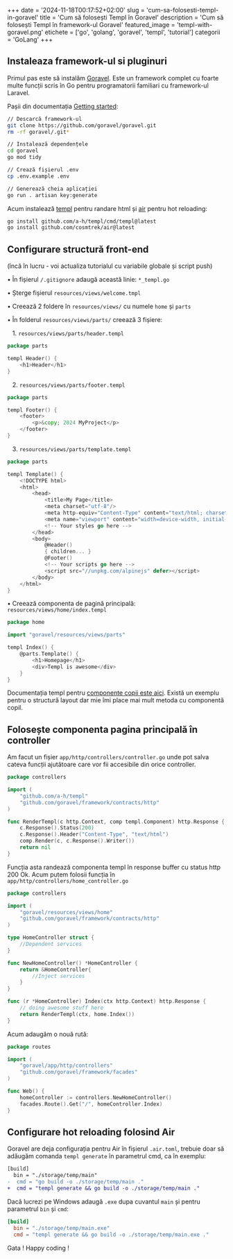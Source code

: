 +++
date = '2024-11-18T00:17:52+02:00'
slug = 'cum-sa-folosesti-templ-in-goravel'
title = 'Cum să folosești Templ în Goravel'
description = 'Cum să folosești Templ în framework-ul Goravel'
featured_image = 'templ-with-goravel.png'
etichete = ['go', 'golang', 'goravel', 'templ', 'tutorial']
categorii = 'GoLang'
+++


## Instaleaza framework-ul si pluginuri

Primul pas este să instalăm [Goravel](https://goravel.dev/). Este un framework complet cu foarte multe funcții scris în Go pentru programatorii familiari cu framework-ul Laravel.

Pașii din documentația [Getting started](https://github.com/goravel/docs/blob/master/getting-started/installation.md):
```bash
// Descarcă framework-ul
git clone https://github.com/goravel/goravel.git
rm -rf goravel/.git*

// Instalează dependențele
cd goravel
go mod tidy

// Crează fișierul .env
cp .env.example .env

// Generează cheia aplicației
go run . artisan key:generate
```

Acum instalează [templ](https://templ.guide/quick-start/installation) pentru randare html și [air](https://github.com/cosmtrek/air?tab=readme-ov-file#installation) pentru hot reloading:
```bash
go install github.com/a-h/templ/cmd/templ@latest
go install github.com/cosmtrek/air@latest
```

## Configurare structură front-end
(încă în lucru - voi actualiza tutorialul cu variabile globale și script push)

&bull; În fișierul `/.gitignore` adaugă această linie: `*_templ.go`

&bull; Șterge fișierul `resources/views/welcome.tmpl`

&bull; Creează 2 foldere în `resources/views/` cu numele `home` și `parts`

&bull; În folderul `resources/views/parts/` creează 3 fișiere:

&nbsp;&nbsp; 1. `resources/views/parts/header.templ`
```go
package parts

templ Header() {
	<h1>Header</h1>
}
```
&nbsp;&nbsp; 2. `resources/views/parts/footer.templ`
```go
package parts

templ Footer() {
	<footer>
		<p>&copy; 2024 MyProject</p>
	</footer>
}
```
&nbsp;&nbsp; 3. `resources/views/parts/template.templ`
```go
package parts

templ Template() {
	<!DOCTYPE html>
	<html>
		<head>
			<title>My Page</title>
			<meta charset="utf-8"/>
			<meta http-equiv="Content-Type" content="text/html; charset=utf-8"/>
			<meta name="viewport" content="width=device-width, initial-scale=1"/>
			<!-- Your styles go here -->
		</head>
		<body>
			@Header()
			{ children... }
			@Footer()
			<!-- Your scripts go here -->
			<script src="//unpkg.com/alpinejs" defer></script>
		</body>
	</html>
}
```
&bull; Creează componenta de pagină principală: `resources/views/home/index.templ`
```go
package home

import "goravel/resources/views/parts"

templ Index() {
	@parts.Template() {
		<h1>Homepage</h1>
		<div>Templ is awesome</div>
	}
}
```
Documentația templ pentru [componente copii este aici](https://templ.guide/syntax-and-usage/template-composition). Există un exemplu pentru o structură layout dar mie îmi place mai mult metoda cu componentă copil.

## Folosește componenta pagina principală în controller
Am facut un fișier `app/http/controllers/controller.go` unde pot salva cateva funcții ajutătoare care vor fii accesibile din orice controller.
```go
package controllers

import (
	"github.com/a-h/templ"
	"github.com/goravel/framework/contracts/http"
)

func RenderTempl(c http.Context, comp templ.Component) http.Response {
	c.Response().Status(200)
	c.Response().Header("Content-Type", "text/html")
	comp.Render(c, c.Response().Writer())
	return nil
}
```
Funcția asta randează componenta templ în response buffer cu status http 200 Ok.
Acum putem folosii funcția în `app/http/controllers/home_controller.go`
```go
package controllers

import (
	"goravel/resources/views/home"
	"github.com/goravel/framework/contracts/http"
)

type HomeController struct {
	//Dependent services
}

func NewHomeController() *HomeController {
	return &HomeController{
		//Inject services
	}
}

func (r *HomeController) Index(ctx http.Context) http.Response {
	// doing awesome stuff here
	return RenderTempl(ctx, home.Index())
}
```
Acum adaugăm o nouă rută:
```go
package routes

import (
	"goravel/app/http/controllers"
	"github.com/goravel/framework/facades"
)

func Web() {
	homeController := controllers.NewHomeController()
	facades.Route().Get("/", homeController.Index)
}
```

## Configurare hot reloading folosind Air

Goravel are deja configurația pentru Air în fișierul `.air.toml`, trebuie doar să adăugăm comanda `templ generate` în parametrul cmd, ca în exemplu:
```diff
[build]
  bin = "./storage/temp/main"
-  cmd = "go build -o ./storage/temp/main ."
+  cmd = "templ generate && go build -o ./storage/temp/main ."
```
Dacă lucrezi pe Windows adaugă `.exe` dupa cuvantul `main` și pentru parametrul `bin` și `cmd`:
```toml
[build]
  bin = "./storage/temp/main.exe"
  cmd = "templ generate && go build -o ./storage/temp/main.exe ."
```
Gata ! Happy coding !
